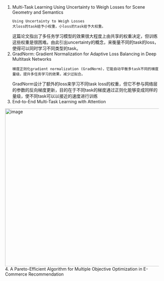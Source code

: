1. Multi-Task Learning Using Uncertainty to Weigh Losses for Scene Geometry and Semantics
   ```
   Using Uncertainty to Weigh Losses
   大loss的task给予小权重，小loss的task给予大权重。
   ```
   这篇论文指出了多任务学习模型的效果很大程度上由共享的权重决定，但训练这些权重是很困难。由此引出uncertainty的概念，来衡量不同的task的loss，使得可以同时学习不同类型的task。
2. GradNorm: Gradient Normalization for Adaptive Loss Balancing in Deep Multitask Networks
   ```
   梯度正则化gradient normalization (GradNorm)，它能自动平衡多task不同的梯度量级，提升多任务学习的效果，减少过拟合。
   ```
   GradNorm设计了额外的loss来学习不同task loss的权重，但它不参与网络层的参数的反向梯度更新，目的在于不同task的梯度通过正则化能够变成同样的量级，使不同task可以以接近的速度进行训练    
3. End-to-End Multi-Task Learning with Attention  
<img width="516" alt="image" src="https://github.com/Hlufies/Algorithm_Learning/assets/130231524/0085a69f-00f6-4d35-ac07-beaeaf3f1e3d">
4. A Pareto-Efficient Algorithm for Multiple Objective Optimization in E-Commerce Recommendation

   
